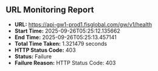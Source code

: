 ## URL Monitoring Report

- **URL:** https://api-gw1-prod1.fisglobal.com/gw/v1/health
- **Start Time:** 2025-09-26T05:25:12.135662
- **End Time:** 2025-09-26T05:25:13.457141
- **Total Time Taken:** 1.321479 seconds
- **HTTP Status Code:** 403
- **Status:** Failure
- **Failure Reason:** HTTP Status Code: 403
